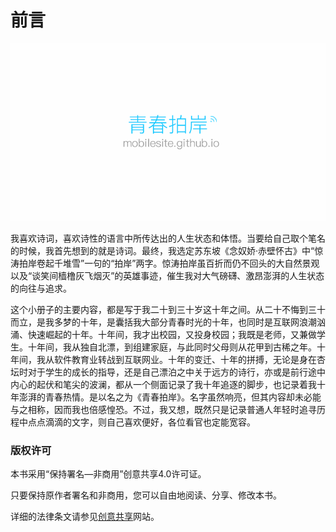 # 前言

![青春拍岸](images/qingchunpaian.png)

我喜欢诗词，喜欢诗性的语言中所传达出的人生状态和体悟。当要给自己取个笔名的时候，我首先想到的就是诗词。最终，我选定苏东坡《念奴娇·赤壁怀古》中“惊涛拍岸卷起千堆雪”一句的“拍岸”两字。惊涛拍岸虽百折而仍不回头的大自然景观以及“谈笑间樯橹灰飞烟灭”的英雄事迹，催生我对大气磅礴、激昂澎湃的人生状态的向往与追求。

这个小册子的主要内容，都是写于我二十到三十岁这十年之间。从二十不悔到三十而立，是我多梦的十年，是囊括我大部分青春时光的十年，也同时是互联网浪潮汹涌、快速崛起的十年。十年间，我才出校园，又投身校园；我既是老师，又兼做学生。十年间，我从独自北漂，到组建家庭，与此同时父母则从花甲到古稀之年。十年间，我从软件教育业转战到互联网业。十年的变迁、十年的拼搏，无论是身在杏坛时对于学生的成长的指导，还是自己漂泊之中关于远方的诗行，亦或是前行途中内心的起伏和笔尖的波澜，都从一个侧面记录了我十年追逐的脚步，也记录着我十年澎湃的青春热情。是以名之为《青春拍岸》。名字虽然响亮，但其内容却未必能与之相称，因而我也倍感惶恐。不过，我又想，既然只是记录普通人年轻时追寻历程中点点滴滴的文字，则自己喜欢便好，各位看官也定能宽容。

### 版权许可

本书采用“保持署名—非商用”创意共享4.0许可证。

只要保持原作者署名和非商用，您可以自由地阅读、分享、修改本书。

详细的法律条文请参见[创意共享](http://creativecommons.org/licenses/by-nc/4.0/)网站。
